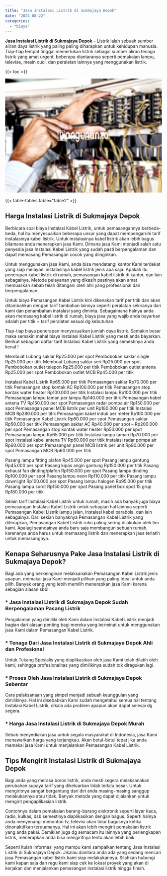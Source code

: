 ```yaml
---
title: "Jasa Instalasi Listrik di Sukmajaya Depok"
date: "2024-08-22"
categories: 
  - "biaya"
---
```


**Jasa Instalasi Listrik di Sukmajaya Depok** – Listrik ialah sebuah sumber aliran daya listrik yang paling paling diharapkan untuk kehidupan manusia. Tiap-tiap tempat tinggal memerlukan listrik sebagai sumber aliran tenaga listrik yang amat urgent, beberapa diantaranya seperti pemakaian lampu, televise, mesin cuci, dan peralatan lainnya yang menggunakan listrik.

{{< toc >}}

![Jasa Instalasi Listrik di Sukmajaya Depok](/images/instalasi-listrik-murah03.png)

{{< table-tables table="table2" >}}

## Harga Instalasi Listrik di Sukmajaya Depok

Berbicara soal biaya Instalasi Kabel Listrik, untuk pemasangannya berbeda-beda, hal itu menyesuaikan beberapa unsur yang dapat mempengaruhi tarif instalasinya kabel listrik. Untuk instalasinya kabel listrik akan lebih bagus bilamana anda menerapkan jasa Kami. Dimana jasa Kami menjadi salah satu penyedia jasa Instalasi Kabel Listrik yang sudah pasti berpengalaman dan dapat memasang Pemasangan cocok yang diinginkan.

Untuk menggunakan jasa Kami, anda bisa mendatangi kantor Kami terdekat yang siap melayani instalasinya kabel listrik jenis apa saja. Apakah itu penerapan kabel listrik di rumah, pemasangan kabel listrik di kantor, dan lain sebagainya. Metode pelayanan yang dikasih pastinya akan amat memuaskan sebab telah ditangani oleh ahli yang professional dan berpengalaman.

Untuk biaya Pemasangan Kabel Listrik kini dikenakan tarif per titik dan akan ditambahkan dengan tarif tambahan lainnya seperti peralatan sekiranya dari kami dan penambahan instalasi yang diminta. Sebagaimana halnya anda akan memasang kabel listrik di rumah, biaya jasa yang wajib anda bayarkan adalah per titik + tarif peralatan sesuai dg kebutuhan.

Tiap-tiap biaya penerapan menyesuaikan jumlah daya listrik. Semakin besar maka semakin mahal biaya instalasi Kabel Listrik yang mesti anda bayarkan. Berikut sebagian daftar tarif Instalasi Kabel Listrik yang semestinya anda kenal !

Membuat Lubang saklar Rp25.000 per spot Pembobokan saklar single Rp25.000 per titik Membuat Lubang saklar seri Rp25.000 per spot Pembobokan outlet telepon Rp25.000 per titik Pembobokan outlet antena Rp25.000 per spot Pembobokan outlet MCB Rp45.000 per titik

Instalasi Kabel Listrik Rp65.000 per titik Pemasangan saklar Rp70.000 per titik Pemasangan stop kontak AC Rp100.000 per titik Pemasangan stop kontak water heater Rp100.000 per titik Instalasi lampu Rp100.000 per titik Pemasangan lampu taman per lampu Rp140.000 per titik Pemasangan kabel antena TV Rp150.000 per spot Pemasangan radar pompa air Rp150.000 per spot Pemasangan panel MCB listrik per unit Rp180.000 per titik Instalasi MCB Rp280.000 per titik Pemasangan kabel induk per meter Rp100.000 per titik Pemasangan Kabel Listrik Rp60.000 per spot Pemasangan saklar Rp50.000 per titik Pemasangan saklar AC Rp40.000 per spot – Rp200.000 per spot Pemasangan stop kontak water heater Rp50.000 per spot Pemasangan lampu Rp65.000 per titik Instalasi lampu taman Rp70.000 per spot Instalasi kabel antena TV Rp60.000 per titik Instalasi radar pompa air Rp60.000 per spot Pemasangan panel MCB listrik per unit Rp90.000 per spot Pemasangan MCB Rp60.000 per titik

Pasang lampu fitting plafon Rp45.000 per spot Pasang lampu gantung Rp45.000 per spot Pasang kipas angin gantung Rp150.000 per titik Pasang exhaust fan dinding/plafon Rp150.000 per spot Pasang lampu dinding Rp100.000 per spot Pasang lampu neon Rp110.000 per titik Pasang lampu downlight Rp100.000 per spot Pasang lampu halogen Rp95.000 per titik Pasang lampu sorot Rp150.000 per spot Pasang panel box spot 15 grup Rp180.000 per titik

Selain tarif Instalasi Kabel Listrik untuk rumah, masih ada banyak juga biaya pemasangan Instalasi Kabel Listrik untuk sebagian hal lainnya seperti Pemasangan Kabel Listrik lampu jalan, Instalasi kabel parabola, dan lain sebagainya. Dari sekian banyaknya Pemasangan Kabel Listrik yang diterapkan, Pemasangan Kabel Listrik ruko paling sering dilakukan oleh tim kami. Apalagi seandainya anda baru saja membangun sebuah rumah, karenanya anda harus untuk memasang listrik dan menerapkan jasa terlatih untuk memasangnya.

## Kenapa Seharusnya Pake Jasa Instalasi Listrik di Sukmajaya Depok?

Bagi ada yang berkeinginan melaksanakan Pemasangan Kabel Listrik jenis apapun, memakai jasa Kami menjadi pilihan yang paling ideal untuk anda pilih. Banyak orang yang lebih memilih menerapkan jasa Kami karena sebagian alasan sbb!

### \* Jasa Instalasi Listrik di Sukmajaya Depok Sudah Berpengalaman Pasang Listrik

Pengalaman yang dimiliki oleh Kami dalam Instalasi Kabel Listrik menjadi bagian dari alasan penting bagi mereka yang berminat untuk menggunakan jasa Kami dalam Pemasangan Kabel Listrik.

### \* Tenaga Dari Jasa Instalasi Listrik di Sukmajaya Depok Ahli dan Profesional

Untuk Tukang Spesialis yang diaplikasikan oleh jasa Kami telah dilatih oleh kami, sehingga profesionalitas yang dimilikinya sudah tdk diragukan lagi.

### \* Proses Oleh Jasa Instalasi Listrik di Sukmajaya Depok Sebentar

Cara pelaksanaan yang simpel menjadi sebuah keunggulan yang dimilikinya. Hal ini disebabkan Kami sudah mengetahui semua hal tentang Instalasi Kabel Listrik, dikala ada problem apapun akan dapat selesai dg segera.

### \* Harga Jasa Instalasi Listrik di Sukmajaya Depok Murah

Sebab menyediakan jasa untuk segala masyarakat di Indonesia, jasa Kami menawarkan harga yang terjangkau. Akan betul-betul tepat jika anda memakai jasa Kami untuk menjalankan Pemasangan Kabel Listrik.

## Tips Mengirit Instalasi Listrik di Sukmajaya Depok


Bagi anda yang merasa boros listrik, anda mesti segera melaksanakan perubahan supaya tarif yang dikeluarkan tidak terlalu besar. Untuk mengiritnya sangat bergantung dari diri anda masing-masing sanggup melakukannya atau tidak. Banyak metode yang dapat dijalankan untuk mengirit pengaplikasian listrik.

Contohnya dalam pemakaian barang-barang elektronik seperti layar kaca, radio, kulkas, dsb semestinya diaplikasikan dengan bagus. Seperti halnya anda menyenangi menonton tv, televisi akan tidur bagusnya ketika dinonaktifkan terutamanya. Hal ini akan lebih mengirit pemakaian listrik yang anda pakai. Demikian juga dg semacam itu lainnya yang perlengkapan listrik, menerapkan anda bisa mengiritnya tentu akan lebih baik.

Seperti itulah informasi yang mampu kami sampaikan tentang Jasa Instalasi Listrik di Sukmajaya Depok. Jikalau diantara anda ada yang sedang mencari jasa Pemasangan kabel listrik kami siap melakukannya. Silahkan hubungi kami kapan saja dan regu kami siap cek ke lokasi proyek yang akan di kerjakan dan menjalankan pemasangan instalasi listrik hingga finish.
